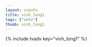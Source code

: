 ```yaml
--- 
layout: sieutv
title: vinh_long1
tags: ["vntv"]
thumb: vinh_long1
---
```

{% include tvadv key="vinh_long1" %}
